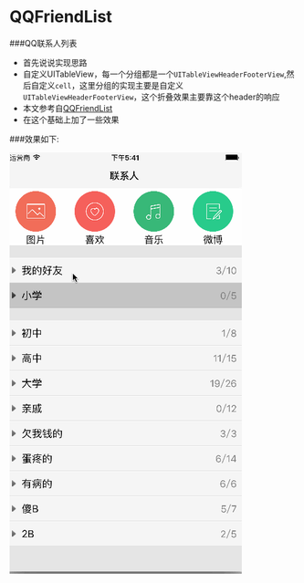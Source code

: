 # QQFriendList
###QQ联系人列表

- 首先说说实现思路
 - 自定义UITableView，每一个分组都是一个`UITableViewHeaderFooterView`,然后自定义`cell`，这里分组的实现主要是自定义`UITableViewHeaderFooterView`，这个折叠效果主要靠这个header的响应
- 本文参考自[QQFriendList](http://www.cnblogs.com/songliquan/p/4793352.html)
- 在这个基础上加了一些效果

###效果如下:

![image](images/QQFriendList.gif)

